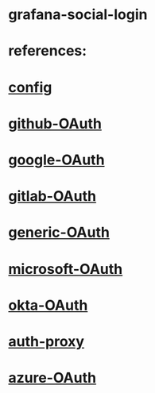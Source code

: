 # grafana-social-login
# references:
#   [config](https://grafana.com/docs/grafana/latest/setup-grafana/configure-grafana/#config-file-locations)

# [github-OAuth](https://grafana.com/docs/grafana/latest/auth/github/)

# [google-OAuth](https://grafana.com/docs/grafana/latest/auth/google/)

# [gitlab-OAuth](https://grafana.com/docs/grafana/latest/auth/gitlab/)

# [generic-OAuth](https://grafana.com/docs/grafana/latest/auth/generic-oauth/)

# [microsoft-OAuth](https://grafana.com/docs/grafana/latest/auth/microsoft/)

# [okta-OAuth](https://grafana.com/docs/grafana/latest/auth/okta/)

# [auth-proxy](https://grafana.com/docs/grafana/latest/auth/auth-proxy/)

# [azure-OAuth](https://grafana.com/docs/grafana/latest/auth/azuread/)